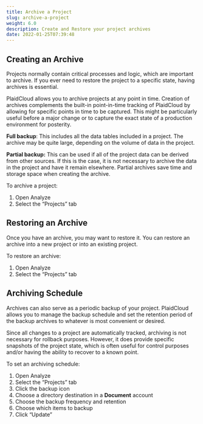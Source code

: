 ```yaml
---
title: Archive a Project
slug: archive-a-project
weight: 6.0
description: Create and Restore your project archives
date: 2022-01-25T07:39:48
---
```



## Creating an Archive


Projects normally contain critical processes and logic, which are important to archive. If you ever need to restore the project to a specific state, having archives is essential. 



PlaidCloud allows you to archive projects at any point in time. Creation of archives complements the built-in point-in-time tracking of PlaidCloud by allowing for specific points in time to be captured. This might be particularly useful before a major change or to capture the exact state of a production environment for posterity.



**Full backup**: This includes all the data tables included in a project. The archive may be quite large, depending on the volume of data in the project.


**Partial backup:** This can be used if all of the project data can be derived from other sources. If this is the case, it is not necessary to archive the data in the project and have it remain elsewhere. Partial archives save time and storage space when creating the archive.



To archive a project:


1. Open Analyze
2. Select the “Projects” tab

## Restoring an Archive


Once you have an archive, you may want to restore it. You can restore an archive into a new project or into an existing project.



To restore an archive:


1. Open Analyze
2. Select the “Projects” tab

## Archiving Schedule


Archives can also serve as a periodic backup of your project. PlaidCloud allows you to manage the backup schedule and set the retention period of the backup archives to whatever is most convenient or desired.


Since all changes to a project are automatically tracked, archiving is not necessary for rollback purposes. However, it does provide specific snapshots of the project state, which is often useful for control purposes and/or having the ability to recover to a known point.



To set an archiving schedule:


1. Open Analyze
2. Select the “Projects” tab
3. Click the backup icon
4. Choose a directory destination in a **Document** account
5. Choose the backup frequency and retention
6. Choose which items to backup
7. Click “Update”
